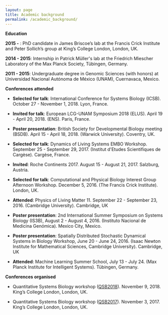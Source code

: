 ```yaml
---
layout: page
title: Academic background
permalink: /academic_background/
---
```


**Education**

**2015 -** : PhD candidate in  James Briscoe’s lab at the Francis Crick Institute and Peter Sollich’s group at King’s College London, London, UK.

**2014 - 2015**: Internship in Patrick Müller's lab at the Friedrich Miescher Laboratory of the Max Planck Society, Tübingen, Germany.

**2011 - 2015**: Undergraduate degree in Genomic Sciences (with honors) at Universidad Nacional Autónoma de México (UNAM), Cuernavaca, Mexico.


**Conferences attended**

- **Selected for talk**: International Conference for Systems Biology (ICSB). October 27 - November 1, 2018. Lyon, France.

- **Invited for talk**: European LCG-UNAM Symposium 2018 (ELUS). April 19 - April 20, 2018. (ENS). Paris, France.

- **Poster presentation**: British Society for Developmental Biology meeting (BSDB). April 15 - April 18, 2018. (Warwick University). Coventry, UK.

- **Selected for talk**: Dynamics of Living Systems EMBO Workshop. September 25 - September 29, 2017. (Institut d'Etudes Scientifiques de Cargèse). Cargèse, France.

- **Invited**: Roche Continents 2017. August 15 - August 21, 2017. Salzburg, Austria.

- **Selected for talk**: Computational and Physical Biology Interest Group Afternoon Workshop. December 5, 2016. (The Francis Crick Institute). London, UK.

- **Attended**: Physics of Living Matter 11. September 22 - September 23, 2016. (Cambridge University). Cambridge, UK

- **Poster presentation**: 2nd International Summer Symposium on Systems Biology (IS3B), August 2 - August 4, 2016. (Instituto Nacional de Medicina Genómica). Mexico City, Mexico. 

- **Poster presentation**: Spatially Distributed Stochastic Dynamical Systems in Biology Workshop, June 20 - June 24, 2016. (Isaac Newton Institute for Mathematical Sciences, Cambridge University). Cambridge, UK

- **Attended**: Machine Learning Summer School, July 13 - July 24. (Max Planck Institute for Intelligent Systems). Tübingen, Germany.

**Conferences organised**

- Quantitative Systems Biology workshop ([QSB2018](https://qsbworkshop.github.io/qsb2018/)). November 9, 2018. King’s College London, London, UK.

- Quantitative Systems Biology workshop ([QSB2017](https://qsbworkshop.github.io/qsb2017/)). November 3, 2017. King’s College London, London, UK.